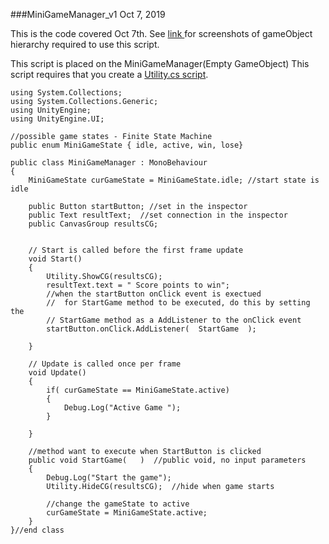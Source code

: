 ###MiniGameManager_v1 Oct 7, 2019

This is the code covered Oct 7th.  See [link ](/minigamemanager.md)for screenshots of gameObject hierarchy required to use this script.

This script is placed on the MiniGameManager(Empty GameObject)
This script requires that you create a [Utility.cs script](/utility-class.md).

```
using System.Collections;
using System.Collections.Generic;
using UnityEngine;
using UnityEngine.UI;

//possible game states - Finite State Machine
public enum MiniGameState { idle, active, win, lose}

public class MiniGameManager : MonoBehaviour
{
    MiniGameState curGameState = MiniGameState.idle; //start state is idle

    public Button startButton; //set in the inspector
    public Text resultText;  //set connection in the inspector
    public CanvasGroup resultsCG;


    // Start is called before the first frame update
    void Start()
    {
        Utility.ShowCG(resultsCG);
        resultText.text = " Score points to win";
        //when the startButton onClick event is exectued
        //  for StartGame method to be executed, do this by setting the 
        // StartGame method as a AddListener to the onClick event
        startButton.onClick.AddListener(  StartGame  );

    }

    // Update is called once per frame
    void Update()
    {
        if( curGameState == MiniGameState.active)
        {
            Debug.Log("Active Game ");
        }

    }

    //method want to execute when StartButton is clicked
    public void StartGame(   )  //public void, no input parameters
    {
        Debug.Log("Start the game");
        Utility.HideCG(resultsCG);  //hide when game starts

        //change the gameState to active
        curGameState = MiniGameState.active;
    }
}//end class

```

